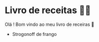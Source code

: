 # Livro de receitas :man_cook:

Olá ! Bom vindo ao meu livro de receiras :wave:

 - Strogonoff de frango


